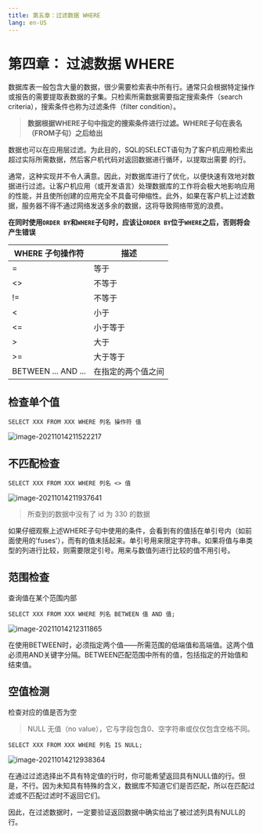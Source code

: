 ```yaml
---
title: 第五章：过滤数据 WHERE
lang: en-US
---
```


# 第四章： 过滤数据 WHERE

数据库表一般包含大量的数据，很少需要检索表中所有行。通常只会根据特定操作或报告的需要提取表数据的子集。只检索所需数据需要指定搜索条件（search criteria），搜索条件也称为过滤条件（filter condition）。

> **数据根据WHERE子句中指定的搜索条件进行过滤。WHERE子句在表名（FROM子句）之后给出**

数据也可以在应用层过滤。为此目的，SQL的SELECT语句为了客户机应用检索出超过实际所需数据，然后客户机代码对返回数据进行循环，以提取出需要
的行。

通常，这种实现并不令人满意。因此，对数据库进行了优化，以便快速有效地对数据进行过滤。让客户机应用（或开发语言）处理数据库的工作将会极大地影响应用的性能，并且使所创建的应用完全不具备可伸缩性。此外，如果在客户机上过滤数据，服务器不得不通过网络发送多余的数据，这将导致网络带宽的浪费。

**在同时使用`ORDER BY`和`WHERE`子句时，应该让`ORDER BY`位于`WHERE`之后，否则将会产生错误**

| WHERE 子句操作符 | 描述 |
|-----------------|------|
| = | 等于 |
| <> | 不等于 |
| != | 不等于 |
| < | 小于 |
| <= | 小于等于 |
| > | 大于 |
| >= | 大于等于 |
| BETWEEN ... AND ... | 在指定的两个值之间 |

## 检查单个值

~~~mysql
SELECT XXX FROM XXX WHERE 列名 操作符 值
~~~

![image-20211014211522217](https://gitee.com/sue201982/mysql/raw/master/img/202110292230486.png)


## 不匹配检查

~~~mysql
SELECT XXX FROM XXX WHERE 列名 <> 值
~~~

![image-20211014211937641](https://gitee.com/sue201982/mysql/raw/master/img/202110292230487.png)

> 所查到的数据中没有了 id 为 330 的数据

如果仔细观察上述WHERE子句中使用的条件，会看到有的值括在单引号内（如前面使用的'fuses'），而有的值未括起来。单引号用来限定字符串。如果将值与串类型的列进行比较，则需要限定引号。用来与数值列进行比较的值不用引号。

## 范围检查

查询值在某个范围内部

~~~mysql
SELECT XXX FROM XXX WHERE 列名 BETWEEN 值 AND 值;
~~~

![image-20211014212311865](https://gitee.com/sue201982/mysql/raw/master/img/202110292230488.png)

在使用BETWEEN时，必须指定两个值——所需范围的低端值和高端值。这两个值必须用AND关键字分隔。BETWEEN匹配范围中所有的值，包括指定的开始值和结束值。

## 空值检测

检查对应的值是否为空

> NULL 无值（no value），它与字段包含0、空字符串或仅仅包含空格不同。

~~~mysql
SELECT XXX FROM XXX WHERE 列名 IS NULL;
~~~

![image-20211014212938364](https://gitee.com/sue201982/mysql/raw/master/img/202110292230489.png)

在通过过滤选择出不具有特定值的行时，你可能希望返回具有NULL值的行。但是，不行。因为未知具有特殊的含义，数据库不知道它们是否匹配，所以在匹配过滤或不匹配过滤时不返回它们。 

因此，在过滤数据时，一定要验证返回数据中确实给出了被过滤列具有NULL的行。